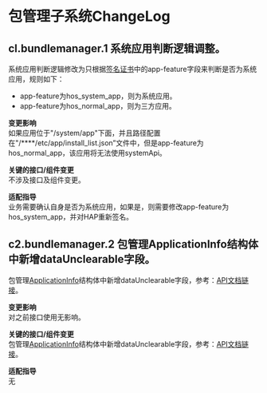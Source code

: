 # 包管理子系统ChangeLog

## cl.bundlemanager.1 系统应用判断逻辑调整。

系统应用判断逻辑修改为只根据[签名证书](../../../application-dev/security/app-provision-structure.md)中的app-feature字段来判断是否为系统应用，规则如下：
* app-feature为hos_system_app，则为系统应用。
* app-feature为hos_normal_app，则为三方应用。

**变更影响**<br>
如果应用位于"/system/app"下面，并且路径配置在"/****/etc/app/install_list.json”文件中，但是app-feature为hos_normal_app，该应用将无法使用systemApi。

**关键的接口/组件变更**<br>
不涉及接口及组件变更。

**适配指导**<br>
业务需要确认自身是否为系统应用，如果是，则需要修改app-feature为hos_system_app，并对HAP重新签名。


## c2.bundlemanager.2 包管理ApplicationInfo结构体中新增dataUnclearable字段。

包管理[ApplicationInfo](https://gitee.com/openharmony/interface_sdk-js/blob/master/api/bundleManager/ApplicationInfo.d.ts)结构体中新增dataUnclearable字段，参考：[API文档链接](../../../application-dev/reference/apis/js-apis-bundle-ApplicationInfo.md)。

**变更影响**<br>
对之前接口使用无影响。

**关键的接口/组件变更**<br>
包管理[ApplicationInfo](https://gitee.com/openharmony/interface_sdk-js/blob/master/api/bundleManager/ApplicationInfo.d.ts)结构体中新增dataUnclearable字段，参考：[API文档链接](../../../application-dev/reference/apis/js-apis-bundle-ApplicationInfo.md)。

**适配指导**<br>
无

